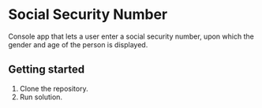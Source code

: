 # Social Security Number

Console app that lets a user enter a social security number, 
upon which the gender and age of the person is displayed.

## Getting started

1. Clone the repository.
2. Run solution.
